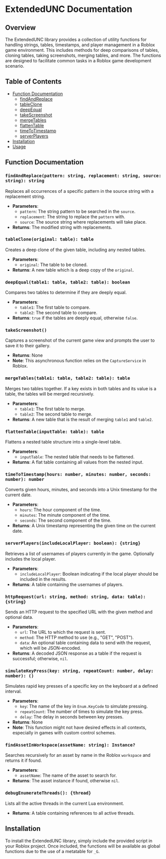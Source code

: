 # ExtendedUNC Documentation

## Overview
The ExtendedUNC library provides a collection of utility functions for handling strings, tables, timestamps, and player management in a Roblox game environment. This includes methods for deep comparisons of tables, cloning tables, taking screenshots, merging tables, and more. The functions are designed to facilitate common tasks in a Roblox game development scenario.

## Table of Contents
- [Function Documentation](#function-documentation)
  - [findAndReplace](#findandreplace)
  - [tableClone](#tableclone)
  - [deepEqual](#deepequal)
  - [takeScreenshot](#takescreenshot)
  - [mergeTables](#mergetables)
  - [flattenTable](#flattentable)
  - [timeToTimestamp](#timetotimestamp)
  - [serverPlayers](#serverplayers)
- [Installation](#installation)
- [Usage](#usage)

## Function Documentation

### `findAndReplace(pattern: string, replacement: string, source: string): string`
Replaces all occurrences of a specific pattern in the source string with a replacement string.
- **Parameters**:
  - `pattern`: The string pattern to be searched in the `source`.
  - `replacement`: The string to replace the `pattern` with.
  - `source`: The source string where replacements will take place.
- **Returns**: The modified string with replacements.

### `tableClone(original: table): table`
Creates a deep clone of the given table, including any nested tables.
- **Parameters**:
  - `original`: The table to be cloned.
- **Returns**: A new table which is a deep copy of the `original`.

### `deepEqual(table1: table, table2: table): boolean`
Compares two tables to determine if they are deeply equal.
- **Parameters**:
  - `table1`: The first table to compare.
  - `table2`: The second table to compare.
- **Returns**: `true` if the tables are deeply equal, otherwise `false`.

### `takeScreenshot()`
Captures a screenshot of the current game view and prompts the user to save it to their gallery.
- **Returns**: None
- **Note**: This asynchronous function relies on the `CaptureService` in Roblox.

### `mergeTables(table1: table, table2: table): table`
Merges two tables together. If a key exists in both tables and its value is a table, the tables will be merged recursively.
- **Parameters**:
  - `table1`: The first table to merge.
  - `table2`: The second table to merge.
- **Returns**: A new table that is the result of merging `table1` and `table2`.

### `flattenTable(inputTable: table): table`
Flattens a nested table structure into a single-level table.
- **Parameters**:
  - `inputTable`: The nested table that needs to be flattened.
- **Returns**: A flat table containing all values from the nested input.

### `timeToTimestamp(hours: number, minutes: number, seconds: number): number`
Converts given hours, minutes, and seconds into a Unix timestamp for the current date.
- **Parameters**:
  - `hours`: The hour component of the time.
  - `minutes`: The minute component of the time.
  - `seconds`: The second component of the time.
- **Returns**: A Unix timestamp representing the given time on the current date.

### `serverPlayers(includeLocalPlayer: boolean): {string}`
Retrieves a list of usernames of players currently in the game. Optionally includes the local player.
- **Parameters**:
  - `includeLocalPlayer`: Boolean indicating if the local player should be included in the results.
- **Returns**: A table containing the usernames of players.

### `httpRequest(url: string, method: string, data: table): {string}`
Sends an HTTP request to the specified URL with the given method and optional data.
- **Parameters**:
  - `url`: The URL to which the request is sent.
  - `method`: The HTTP method to use (e.g., "GET", "POST").
  - `data`: An optional table containing data to send with the request, which will be JSON-encoded.
- **Returns**: A decoded JSON response as a table if the request is successful; otherwise, `nil`.

### `simulateKeyPress(key: string, repeatCount: number, delay: number): ()`
Simulates rapid key presses of a specific key on the keyboard at a defined interval.
- **Parameters**:
  - `key`: The name of the key in `Enum.KeyCode` to simulate pressing.
  - `repeatCount`: The number of times to simulate the key press.
  - `delay`: The delay in seconds between key presses.
- **Returns**: None
- **Note**: This function might not have desired effects in all contexts, especially in games with custom control schemes.

### `findAssetInWorkspace(assetName: string): Instance?`
Searches recursively for an asset by name in the Roblox `workspace` and returns it if found.
- **Parameters**:
  - `assetName`: The name of the asset to search for.
- **Returns**: The asset instance if found, otherwise `nil`.

### `debugEnumerateThreads(): {thread}`
Lists all the active threads in the current Lua environment.
- **Returns**: A table containing references to all active threads.

## Installation
To install the ExtendedUNC library, simply include the provided script in your Roblox project. Once included, the functions will be available as global functions due to the use of a metatable for `_G`.